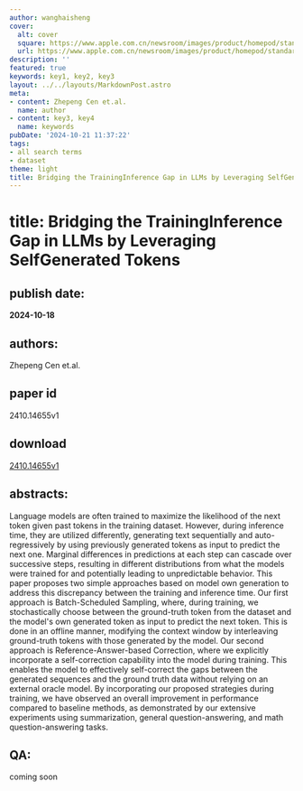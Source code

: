 ```yaml
---
author: wanghaisheng
cover:
  alt: cover
  square: https://www.apple.com.cn/newsroom/images/product/homepod/standard/Apple-HomePod-hero-230118_big.jpg.large_2x.jpg
  url: https://www.apple.com.cn/newsroom/images/product/homepod/standard/Apple-HomePod-hero-230118_big.jpg.large_2x.jpg
description: ''
featured: true
keywords: key1, key2, key3
layout: ../../layouts/MarkdownPost.astro
meta:
- content: Zhepeng Cen et.al.
  name: author
- content: key3, key4
  name: keywords
pubDate: '2024-10-21 11:37:22'
tags:
- all search terms
- dataset
theme: light
title: Bridging the TrainingInference Gap in LLMs by Leveraging SelfGenerated Tokens
---
```


# title: Bridging the TrainingInference Gap in LLMs by Leveraging SelfGenerated Tokens 
## publish date: 
**2024-10-18** 
## authors: 
  Zhepeng Cen et.al. 
## paper id
2410.14655v1
## download
[2410.14655v1](http://arxiv.org/abs/2410.14655v1)
## abstracts:
Language models are often trained to maximize the likelihood of the next token given past tokens in the training dataset. However, during inference time, they are utilized differently, generating text sequentially and auto-regressively by using previously generated tokens as input to predict the next one. Marginal differences in predictions at each step can cascade over successive steps, resulting in different distributions from what the models were trained for and potentially leading to unpredictable behavior. This paper proposes two simple approaches based on model own generation to address this discrepancy between the training and inference time. Our first approach is Batch-Scheduled Sampling, where, during training, we stochastically choose between the ground-truth token from the dataset and the model's own generated token as input to predict the next token. This is done in an offline manner, modifying the context window by interleaving ground-truth tokens with those generated by the model. Our second approach is Reference-Answer-based Correction, where we explicitly incorporate a self-correction capability into the model during training. This enables the model to effectively self-correct the gaps between the generated sequences and the ground truth data without relying on an external oracle model. By incorporating our proposed strategies during training, we have observed an overall improvement in performance compared to baseline methods, as demonstrated by our extensive experiments using summarization, general question-answering, and math question-answering tasks.
## QA:
coming soon
